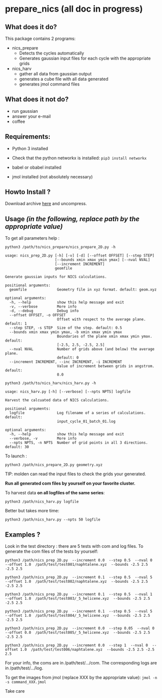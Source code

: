 
# prepare_nics (all doc in progress)

## What does it do?
This package contains 2 programs:

- nics_prepare
	- Detects the cycles automatically
	- Generates gaussian input files for each cycle with the appropriate grids
- nics_harv
	- gather all data from gaussian output
	- generates a cube file with all data generated
	- generates jmol command files
	
## What does it not do?
- run gaussian
- answer your e-mail
- coffee

## Requirements:
- Python 3 installed
- Check that the python networkx is installed:
`pip3 install networkx`

- babel or obabel installed
- jmol installed (not absolutely necessary)

## Howto Install ?
Download archive [here](https://github.com/ycarissan/prepare_nics/archive/v0.3.tar.gz)
and uncompress.

## Usage _(in the following, replace path by the appropriate value)_
To get all parameters help :

`python3 /path/to/nics_prepare/nics_prepare_2D.py -h`
```
usage: nics_prep_2D.py [-h] [-v] [-d] [--offset OFFSET] [--step STEP]
                       [--bounds xmin xmax ymin ymax] [--nval NVAL]
                       [--increment INCREMENT]
                       geomfile

Generate gaussian inputs for NICS calculations.

positional arguments:
  geomfile              Geometry file in xyz format. default: geom.xyz

optional arguments:
  -h, --help            show this help message and exit
  -v, --verbose         More info
  -d, --debug           Debug info
  --offset OFFSET, -o OFFSET
                        Offset with respect to the average plane. default: 1
  --step STEP, -s STEP  Size of the step. default: 0.5
  --bounds xmin xmax ymin ymax, -b xmin xmax ymin ymax
                        Boundaries of the plane xmin xmax ymin ymax. default:
                        [-2.5, 2.5, -2.5, 2.5]
  --nval NVAL           Number of grids above (and below) the average plane.
                        default: 0
  --increment INCREMENT, --inc INCREMENT, -i INCREMENT
                        Value of increment between grids in angstrom. default:
                        0.0
```

`python3 /path/to/nics_harv/nics_harv.py -h`

```
usage: nics_harv.py [-h] [--verbose] [--npts NPTS] logfile

Harvest the calcuated data of NICS calculations.

positional arguments:
  logfile               Log filename of a series of calculations. default:
                        input_cycle_01_batch_01.log

optional arguments:
  -h, --help            show this help message and exit
  --verbose, -v         More info
  --npts NPTS, -n NPTS  Number of grid points in all 3 directions. default: 30
```

To launch :

`python3 /path/nics_prepare_2D.py geometry.xyz`

TIP: molden can read the input files to check the grids your generated.

__Run all generated com files by yourself on your favorite cluster.__

To harvest data __on all logfiles of the same series__:

`python3 /path/nics_harv.py logfile`

Better but takes more time:

`python3 /path/nics_harv.py --npts 50 logfile`


## Examples ?
Look in the test directory : there are 5 tests with com and log files.
To generate the com files of the tests by yourself:

`python3 /path/nics_prep_2D.py  --increment 0.0  --step 0.5  --nval 0  --offset 1.0  /path/test/test001/naphtalene.xyz  --bounds -2.5 2.5 -2.5 2.5`

`python3 /path/nics_prep_2D.py  --increment 0.1  --step 0.5  --nval 5  --offset 1.0  /path/test/test002/naphtalene.xyz  --bounds -2.5 2.5 -2.5 2.5`

`python3 /path/nics_prep_2D.py  --increment 0.1  --step 0.5  --nval 1  --offset 1.0  /path/test/test003/_5_helicene.xyz  --bounds -2.5 2.5 -2.5 2.5`

`python3 /path/nics_prep_2D.py  --increment 0.1  --step 0.5  --nval 5  --offset 1.0  /path/test/test004/_5_helicene.xyz  --bounds -2.5 2.5 -2.5 2.5`

`python3 /path/nics_prep_2D.py  --increment 0.0  --step 0.05  --nval 0  --offset 0.0  /path/test/test005/_5_helicene.xyz  --bounds -2.5 2.5 -2.5 2.5`

`python3 /path/nics_prep_2D.py  --increment 0.0  --step 1  --nval 0  --offset 1.0  /path/test/test006/naphtalene.xyz  --bounds -2.5 2.5 -2.5 2.5`


For your info, the coms are in /path/test/.../com.
The corresponding logs are in /path/test/.../log.

To get the images from jmol (replace XXX by the appropriate value):
`jmol -n -s command_XXX.jmol`

Take care
